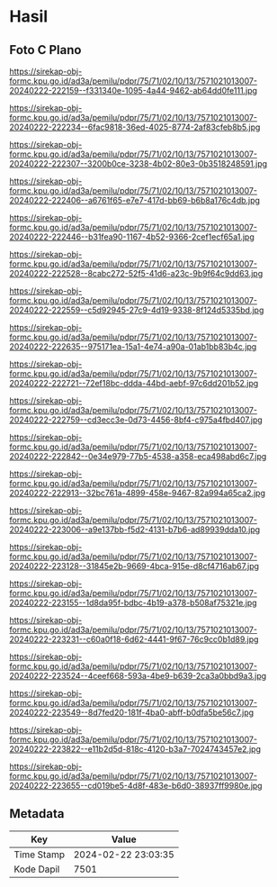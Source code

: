 # Hasil

## Foto C Plano

https://sirekap-obj-formc.kpu.go.id/ad3a/pemilu/pdpr/75/71/02/10/13/7571021013007-20240222-222159--f331340e-1095-4a44-9462-ab64dd0fe111.jpg

https://sirekap-obj-formc.kpu.go.id/ad3a/pemilu/pdpr/75/71/02/10/13/7571021013007-20240222-222234--6fac9818-36ed-4025-8774-2af83cfeb8b5.jpg

https://sirekap-obj-formc.kpu.go.id/ad3a/pemilu/pdpr/75/71/02/10/13/7571021013007-20240222-222307--3200b0ce-3238-4b02-80e3-0b3518248591.jpg

https://sirekap-obj-formc.kpu.go.id/ad3a/pemilu/pdpr/75/71/02/10/13/7571021013007-20240222-222406--a6761f65-e7e7-417d-bb69-b6b8a176c4db.jpg

https://sirekap-obj-formc.kpu.go.id/ad3a/pemilu/pdpr/75/71/02/10/13/7571021013007-20240222-222446--b31fea90-1167-4b52-9366-2cef1ecf65a1.jpg

https://sirekap-obj-formc.kpu.go.id/ad3a/pemilu/pdpr/75/71/02/10/13/7571021013007-20240222-222528--8cabc272-52f5-41d6-a23c-9b9f64c9dd63.jpg

https://sirekap-obj-formc.kpu.go.id/ad3a/pemilu/pdpr/75/71/02/10/13/7571021013007-20240222-222559--c5d92945-27c9-4d19-9338-8f124d5335bd.jpg

https://sirekap-obj-formc.kpu.go.id/ad3a/pemilu/pdpr/75/71/02/10/13/7571021013007-20240222-222635--975171ea-15a1-4e74-a90a-01ab1bb83b4c.jpg

https://sirekap-obj-formc.kpu.go.id/ad3a/pemilu/pdpr/75/71/02/10/13/7571021013007-20240222-222721--72ef18bc-ddda-44bd-aebf-97c6dd201b52.jpg

https://sirekap-obj-formc.kpu.go.id/ad3a/pemilu/pdpr/75/71/02/10/13/7571021013007-20240222-222759--cd3ecc3e-0d73-4456-8bf4-c975a4fbd407.jpg

https://sirekap-obj-formc.kpu.go.id/ad3a/pemilu/pdpr/75/71/02/10/13/7571021013007-20240222-222842--0e34e979-77b5-4538-a358-eca498abd6c7.jpg

https://sirekap-obj-formc.kpu.go.id/ad3a/pemilu/pdpr/75/71/02/10/13/7571021013007-20240222-222913--32bc761a-4899-458e-9467-82a994a65ca2.jpg

https://sirekap-obj-formc.kpu.go.id/ad3a/pemilu/pdpr/75/71/02/10/13/7571021013007-20240222-223006--a9e137bb-f5d2-4131-b7b6-ad89939dda10.jpg

https://sirekap-obj-formc.kpu.go.id/ad3a/pemilu/pdpr/75/71/02/10/13/7571021013007-20240222-223128--31845e2b-9669-4bca-915e-d8cf4716ab67.jpg

https://sirekap-obj-formc.kpu.go.id/ad3a/pemilu/pdpr/75/71/02/10/13/7571021013007-20240222-223155--1d8da95f-bdbc-4b19-a378-b508af75321e.jpg

https://sirekap-obj-formc.kpu.go.id/ad3a/pemilu/pdpr/75/71/02/10/13/7571021013007-20240222-223231--c60a0f18-6d62-4441-9f67-76c9cc0b1d89.jpg

https://sirekap-obj-formc.kpu.go.id/ad3a/pemilu/pdpr/75/71/02/10/13/7571021013007-20240222-223524--4ceef668-593a-4be9-b639-2ca3a0bbd9a3.jpg

https://sirekap-obj-formc.kpu.go.id/ad3a/pemilu/pdpr/75/71/02/10/13/7571021013007-20240222-223549--8d7fed20-181f-4ba0-abff-b0dfa5be56c7.jpg

https://sirekap-obj-formc.kpu.go.id/ad3a/pemilu/pdpr/75/71/02/10/13/7571021013007-20240222-223822--e11b2d5d-818c-4120-b3a7-7024743457e2.jpg

https://sirekap-obj-formc.kpu.go.id/ad3a/pemilu/pdpr/75/71/02/10/13/7571021013007-20240222-223655--cd019be5-4d8f-483e-b6d0-38937ff9980e.jpg


## Metadata

| Key        | Value               |
| ---------- | ------------------- |
| Time Stamp | 2024-02-22 23:03:35 |
| Kode Dapil | 7501                |



